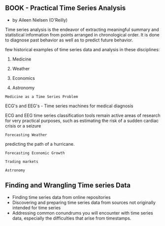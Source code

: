 ## BOOK - Practical Time Series Analysis 
- by Aileen Nielsen (O'Reilly)


Time series analysis is the endeavor of extracting meaningful summary and statistical information from points arranged in chronological order. It is done to diagnose past behavior as well as to predict future behavior.

few historical examples of time series data and analysis in these disciplines:

1. Medicine

2. Weather

3. Economics

4. Astronomy

`Medicine as a Time Series Problem`

ECG's and EEG's - Time series machines for medical diagnosis

ECG and EEG time series classification tools remain active areas of research for very practical purposes, such as estimating the risk of a sudden cardiac crisis or a seizure

`Forecasting Weather`

predicting the path of a hurricane.

`Forecasting Economic Growth`

`Trading markets`

`Astronomy`

## Finding and Wrangling Time series Data
<ul>
<li>Finding time series data from online repositories
	</li>
<li>Discovering and preparing time series data from sources not originally intended for time series</li>

<li>Addressing common conundrums you will encounter with time series data, especially the difficulties that arise from timestamps.</li>
	</ul>
	
	
	

